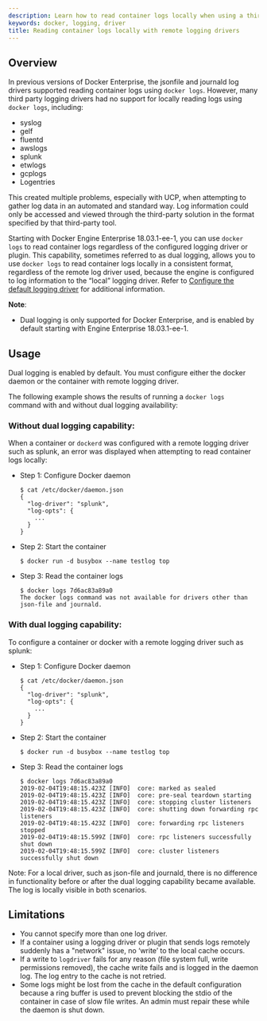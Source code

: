 ```yaml
---
description: Learn how to read container logs locally when using a third party logging solution.
keywords: docker, logging, driver
title: Reading container logs locally with remote logging drivers
---
```


## Overview 

In previous versions of Docker Enterprise, the jsonfile and journald log drivers supported reading 
container logs using `docker logs`. However, many third party logging drivers had no 
support for locally reading logs using `docker logs`, including: 

- syslog	
- gelf	
- fluentd	
- awslogs	
- splunk	
- etwlogs	
- gcplogs	
- Logentries

This created multiple problems, especially with UCP, when attempting to gather log data in an 
automated and standard way. Log information could only be accessed and viewed through the 
third-party solution in the format specified by that third-party tool. 

Starting with Docker Engine Enterprise 18.03.1-ee-1, you can use `docker logs` to read container 
logs regardless of the configured logging driver or plugin. This capability, sometimes referred to 
as dual logging, allows you to use `docker logs` to read container logs locally in a consistent format, 
regardless of the remote log driver used, because the engine is configured to log information to the “local” 
logging driver. Refer to [Configure the default logging driver](/configure) for additional information. 

**Note**: 
 
- Dual logging is only supported for Docker Enterprise, and is enabled by default starting with 
Engine Enterprise 18.03.1-ee-1.

## Usage
Dual logging is enabled by default. You must configure either the docker daemon or the container with remote logging driver. 

The following example shows the results of running a `docker logs` command with and without dual logging availability:

### Without dual logging capability:
When a container or `dockerd` was configured with a remote logging driver such as splunk, an error was 
displayed when attempting to read container logs locally:

- Step 1: Configure Docker daemon

    ```
    $ cat /etc/docker/daemon.json
    {
      "log-driver": "splunk",
      "log-opts": {
        ...
      }
    }
    ```

- Step 2: Start the container

    ```
    $ docker run -d busybox --name testlog top 
    ```

- Step 3: Read the container logs
    ```
    $ docker logs 7d6ac83a89a0
    The docker logs command was not available for drivers other than json-file and journald.
    ```

### With dual logging capability:
To configure a container or docker with a remote logging driver such as splunk:

- Step 1: Configure Docker daemon
    ```
    $ cat /etc/docker/daemon.json
    {
      "log-driver": "splunk",
      "log-opts": {
        ...
      }
    }
    ```

- Step 2: Start the container
    ```
    $ docker run -d busybox --name testlog top 
    ```

- Step 3: Read the container logs
    ```
    $ docker logs 7d6ac83a89a0
    2019-02-04T19:48:15.423Z [INFO]  core: marked as sealed                                          	 
    2019-02-04T19:48:15.423Z [INFO]  core: pre-seal teardown starting                                                                                                 	 
    2019-02-04T19:48:15.423Z [INFO]  core: stopping cluster listeners                                                                                             	 
    2019-02-04T19:48:15.423Z [INFO]  core: shutting down forwarding rpc listeners                                                                                 	 
    2019-02-04T19:48:15.423Z [INFO]  core: forwarding rpc listeners stopped
    2019-02-04T19:48:15.599Z [INFO]  core: rpc listeners successfully shut down
    2019-02-04T19:48:15.599Z [INFO]  core: cluster listeners successfully shut down	
    ```

Note:
For a local driver, such as json-file and journald, there is no difference in functionality 
before or after the dual logging capability became available. The log is locally visible in both scenarios.


## Limitations

- You cannot specify more than one log driver. 
- If a container using a logging driver or plugin that sends logs remotely suddenly has a "network" issue, 
no ‘write’ to the local cache occurs. 
- If a write to `logdriver` fails for any reason (file system full, write permissions removed), 
the cache write fails and is logged in the daemon log. The log entry to the cache is not retried.
- Some logs might be lost from the cache in the default configuration because a ring buffer is used to 
prevent blocking the stdio of the container in case of slow file writes. An admin must repair these while the daemon is shut down.
